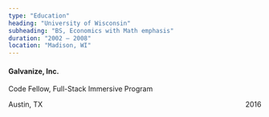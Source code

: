 ```yaml
---
type: "Education"
heading: "University of Wisconsin"
subheading: "BS, Economics with Math emphasis"
duration: "2002 – 2008"
location: "Madison, WI"
---
```


<h4>
  Galvanize, Inc.
</h4>
<p class="resume-subheading">
  Code Fellow, Full-Stack Immersive Program
</p>
<!-- <p class="resume-duration">
  2016
</p>
<p class="resume-location">
  Austin, TX
</p> -->

<p class="resume-location">Austin, TX <span style="float: right">2016</span></p>
